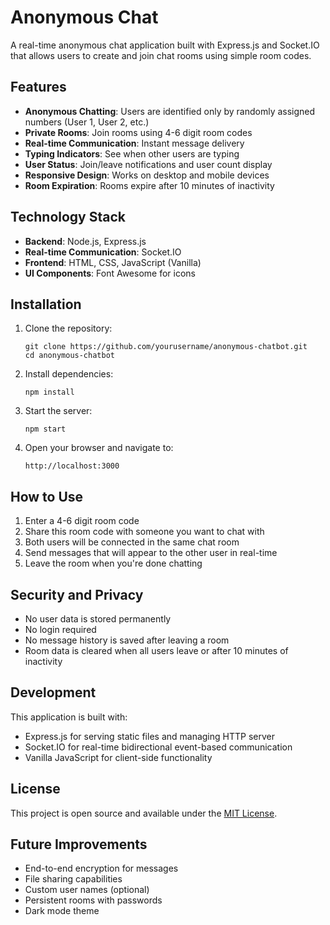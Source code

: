 # Anonymous Chat

A real-time anonymous chat application built with Express.js and Socket.IO that allows users to create and join chat rooms using simple room codes.

## Features

- **Anonymous Chatting**: Users are identified only by randomly assigned numbers (User 1, User 2, etc.)
- **Private Rooms**: Join rooms using 4-6 digit room codes
- **Real-time Communication**: Instant message delivery
- **Typing Indicators**: See when other users are typing
- **User Status**: Join/leave notifications and user count display
- **Responsive Design**: Works on desktop and mobile devices
- **Room Expiration**: Rooms expire after 10 minutes of inactivity

## Technology Stack

- **Backend**: Node.js, Express.js
- **Real-time Communication**: Socket.IO
- **Frontend**: HTML, CSS, JavaScript (Vanilla)
- **UI Components**: Font Awesome for icons

## Installation

1. Clone the repository:
   ```
   git clone https://github.com/yourusername/anonymous-chatbot.git
   cd anonymous-chatbot
   ```

2. Install dependencies:
   ```
   npm install
   ```

3. Start the server:
   ```
   npm start
   ```

4. Open your browser and navigate to:
   ```
   http://localhost:3000
   ```

## How to Use

1. Enter a 4-6 digit room code
2. Share this room code with someone you want to chat with
3. Both users will be connected in the same chat room
4. Send messages that will appear to the other user in real-time
5. Leave the room when you're done chatting

## Security and Privacy

- No user data is stored permanently
- No login required
- No message history is saved after leaving a room
- Room data is cleared when all users leave or after 10 minutes of inactivity

## Development

This application is built with:
- Express.js for serving static files and managing HTTP server
- Socket.IO for real-time bidirectional event-based communication
- Vanilla JavaScript for client-side functionality

## License

This project is open source and available under the [MIT License](LICENSE).

## Future Improvements

- End-to-end encryption for messages
- File sharing capabilities
- Custom user names (optional)
- Persistent rooms with passwords
- Dark mode theme
